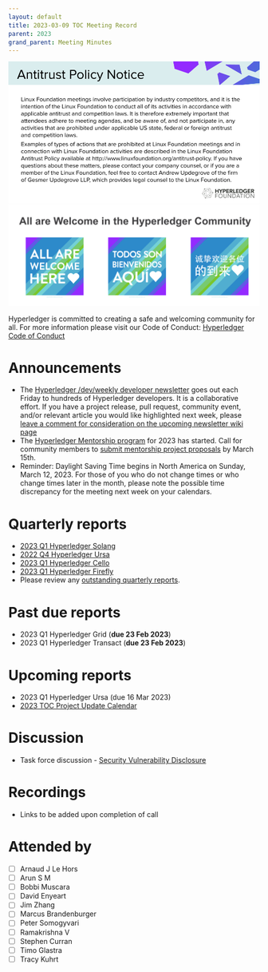 ```yaml
---
layout: default
title: 2023-03-09 TOC Meeting Record
parent: 2023
grand_parent: Meeting Minutes
---
```

![Antitrust Policy Notice](../images/antitrust-policy-notice.png "Antitrust Policy Notice")
![All are Welcome in the Hyperledger Community](../images/all-are-welcome.png "All are Welcome in the Hyperledger Community")

Hyperledger is committed to creating a safe and welcoming community for all. For more information please visit our Code of Conduct: [Hyperledger Code of Conduct](https://toc.hyperledger.org/governing-documents/code-of-conduct.html)

# Announcements
* The [Hyperledger /dev/weekly developer newsletter](https://wiki.hyperledger.org/pages/viewpage.action?pageId=39618905) goes out each Friday to hundreds of Hyperledger developers. It is a collaborative effort. If you have a project release, pull request, community event, and/or relevant article you would like highlighted next week, please [leave a comment for consideration on the upcoming newsletter wiki page](https://wiki.hyperledger.org/display/DR/2023)
* The [Hyperledger Mentorship program](https://wiki.hyperledger.org/display/INTERN/Hyperledger+Mentorship+Program) for 2023 has started. Call for community members to [submit mentorship project proposals](https://wiki.hyperledger.org/display/INTERN/Mentorship+Projects) by March 15th.
* Reminder: Daylight Saving Time begins in North America on Sunday, March 12, 2023. For those of you who do not change times or who change times later in the month, please note the possible time discrepancy for the meeting next week on your calendars.

# Quarterly reports
* [2023 Q1 Hyperledger Solang](https://github.com/hyperledger/toc/pull/74)
* [2022 Q4 Hyperledger Ursa](https://github.com/hyperledger/toc/pull/77)
* [2023 Q1 Hyperledger Cello](https://github.com/hyperledger/toc/pull/76)
* [2023 Q1 Hyperledger Firefly](https://github.com/hyperledger/toc/pull/78)
* Please review any [outstanding quarterly reports](https://github.com/hyperledger/toc/pulls?q=is%3Apr+is%3Aopen+label%3Aquarterly-report+user-review-requested%3A%40me).

# Past due reports
* 2023 Q1 Hyperledger Grid (**due 23 Feb 2023**)
* 2023 Q1 Hyperledger Transact (**due 23 Feb 2023**)

# Upcoming reports
* 2023 Q1 Hyperledger Ursa (due 16 Mar 2023)
* [2023 TOC Project Update Calendar](https://wiki.hyperledger.org/display/TSC/2023+TOC+Project+Update+Calendar)

# Discussion
* Task force discussion - [Security Vulnerability Disclosure](https://github.com/hyperledger/toc/issues/48)

# Recordings
* Links to be added upon completion of call

# Attended by
* [ ] Arnaud J Le Hors
* [ ] Arun S M
* [ ] Bobbi Muscara
* [ ] David Enyeart
* [ ] Jim Zhang
* [ ] Marcus Brandenburger 
* [ ] Peter Somogyvari
* [ ] Ramakrishna V 
* [ ] Stephen Curran 
* [ ] Timo Glastra
* [ ] Tracy Kuhrt
